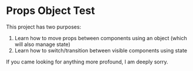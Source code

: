 # Props Object Test

This project has two purposes:

1. Learn how to move props between components using an object (which will also manage state)
2. Learn how to switch/transition between visible components using state

If you came looking for anything more profound, I am deeply sorry. 